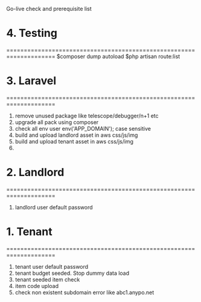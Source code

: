 Go-live check and prerequisite list

# 4. Testing
====================================================================
$composer dump autoload
$php artisan route:list


# 3. Laravel
====================================================================
1. remove unused package like telescope/debugger/n+1 etc
2. upgrade all pack using composer
3. check all env user env('APP_DOMAIN'); case sensitive
4. build and upload landlord asset in aws css/js/img
5. build and upload tenant asset in aws css/js/img
6.

# 2. Landlord
====================================================================
1. landlord user default password

# 1. Tenant
====================================================================
1. tenant user default password
3. tenant budget seeded. Stop dummy data load
4. tenant seeded item check
5. item code upload
6. check non existent subdomain error like abc1.anypo.net

